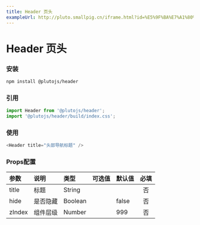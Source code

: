 ```yaml
---
title: Header 页头
exampleUrl: http://pluto.smallpig.cn/iframe.html?id=%E5%9F%BA%E7%A1%80%E7%BB%84%E4%BB%B6-header-%E5%A4%B4%E9%83%A8%E5%AF%BC%E8%88%AA--story-1
---
```


# Header 页头

### 安装
``` bash
npm install @plutojs/header
```

### 引用
``` js
import Header from '@plutojs/header';
import '@plutojs/header/build/index.css';
```

### 使用
``` js
<Header title="头部导航标题" />
```

### Props配置
| 参数 | 说明 | 类型 | 可选值 | 默认值 | 必填 |
| :-- | :-- | :-- | :-- | :-- | :--: |
| title | 标题 | String ||| 否 |
| hide | 是否隐藏 | Boolean || false | 否 |
| zIndex | 组件层级 | Number || 999 | 否 |